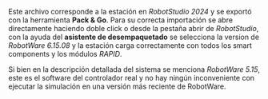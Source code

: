 Este archivo corresponde a la estación en _RobotStudio 2024_ y se exportó con la herramienta **Pack & Go**. Para su correcta importación se abre directamente haciendo doble click o desde la pestaña abrir de _RobotStudio_, con la ayuda del **asistente de desempaquetado** se selecciona la version de _RobotWare 6.15.08_ y la estación carga correctamente con todos los smart components y los módulos _RAPID_.

Si bien en la descripción detallada del sistema se menciona _RobotWare 5.15_, este es el software del controlador real y no hay ningún inconveniente con ejecutar la simulación en una versión más reciente de RobotWare.